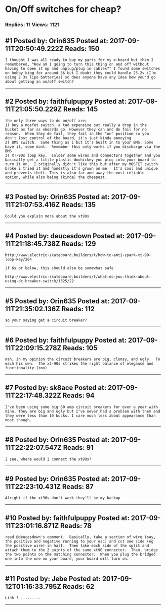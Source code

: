 # On/Off switches for cheap?

### Replies: 11 Views: 1121

## \#1 Posted by: Orin635 Posted at: 2017-09-11T20:50:49.222Z Reads: 150

```
I thought I was all ready to buy my parts for my e-board but then I remembered, "How am I going to turn this thing on and off without having to open it up and unplug/plug in cables?" I found some switches on hobby king for around 3$ but I doubt they could handle 25.2v (I'm using 2 3s lipo batteries) so does anyone have any idea how you'd go about getting an on/off switch?
```

---
## \#2 Posted by: faithfulpuppy Posted at: 2017-09-11T21:05:50.229Z Reads: 145

```
the only three ways to do on/off are:
1) buy a mosfet switch. a tad expensive but really a drop in the bucket as far as eboards go. However they can and do fail for no reason.  When they do fail, they fail in the "on" position so you don't lost control of the board, it's just kinda annoying
2) BMS switch.  Same thing as 1 but it's built in to your BMS. Some have it, some dont.  Remember this only works if you discharge via the BMS
3) XT-90s loop key.  solder some wires and connectors together and you basically get a little plastic doohickey you plug into your board to turn it on.  I originally didn't like this but after my MOSFET switch broke i tried it and honestly it's grown on me.  It's cool and unique and prevents theft. This is also far and away the most reliable option, while also being (kinda) the cheapest.
```

---
## \#3 Posted by: Orin635 Posted at: 2017-09-11T21:07:53.416Z Reads: 135

```
Could you explain more about the xt90s
```

---
## \#4 Posted by: deucesdown Posted at: 2017-09-11T21:18:45.738Z Reads: 129

```
http://www.electric-skateboard.builders/t/how-to-anti-spark-xt-90-loop-key/204

if 6s or below, this should also be somewhat safe

http://www.electric-skateboard.builders/t/what-do-you-think-about-using-dc-breaker-switch/1325/22
```

---
## \#5 Posted by: Orin635 Posted at: 2017-09-11T21:35:02.136Z Reads: 112

```
so your saying get a circuit breaker?
```

---
## \#6 Posted by: faithfulpuppy Posted at: 2017-09-11T22:09:15.278Z Reads: 105

```
nah, in my opinion the circuit breakers are big, clumsy, and ugly.  To each his own.  The xt-90s strikes the right balance of elegance and functionality (imo)
```

---
## \#7 Posted by: sk8ace Posted at: 2017-09-11T22:17:48.322Z Reads: 94

```
I've been using some big 60 amp circuit breakers for over a year with mine. They are big and ugly but I've never had a problem with them and they were less than 10 bucks. I care much less about appearance than most though.
```

---
## \#8 Posted by: Orin635 Posted at: 2017-09-11T22:22:07.547Z Reads: 91

```
I see, where would I connect the xt90s?
```

---
## \#9 Posted by: Orin635 Posted at: 2017-09-11T22:23:10.431Z Reads: 87

```
Alright if the xt90s don't work they'll be my backup
```

---
## \#10 Posted by: faithfulpuppy Posted at: 2017-09-11T23:01:16.871Z Reads: 78

```
read @deucesdown's comment.  Basically, take a section of wire (say, the positive and negative running to your esc) and cut one side (eg the positive wire) in half.  Then take each side of the split and attach them to the 2 points of the same xt90 connector.  Then, bridge the two points on the matching connector.  When you plug the bridged one into the one on your board, your board will turn on.
```

---
## \#11 Posted by: Jebe Posted at: 2017-09-12T01:16:33.795Z Reads: 62

```
Link ? .........
```

---
